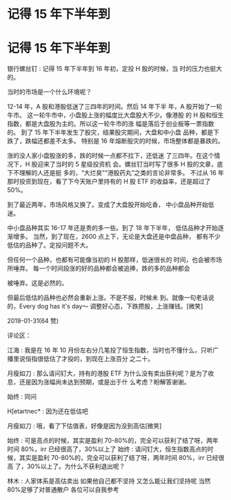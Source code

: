 # 记得 15 年下半年到

# 记得 15 年下半年到

银行螺丝钉 : 记得 15 年下半年到 16 年初，定投 H 股的时候，当 时的压力也挺大的。

当时的市场是一个什么环境呢？

12-14 年，A 股和港股低迷了三四年的时间。然后 14 年下半 年，A 股开始了一轮牛市。 这一轮牛市中，小盘股上涨的幅度比大盘股大不少。像港股 的 H 股和恒生指数，都是大盘股为主的。所以这一轮牛市的涨 幅是落后于创业板等一票指数的。 到了 15 年下半年发生了股灾，结果股灾期间，大盘和中小盘 品种，都是下跌了，跌幅还都差不太多。 特别是 16 年熔断股灾的时候，市场整体都是暴跌的。

涨的没人家小盘股涨的多，跌的时候一点都不拉下，还低迷 了三四年。在这个情况下，H 股迎来了当时的 5 星级投资机 会。螺丝钉当时写了很多 H 股的文章，底下不理解的人还是挺 多的，“大烂臭”“港股药丸”之类的言论非常多。 不过从 16 年那时投资到现在，看了下今天账户里持有的 H 股 ETF 的收益率，还是超过了 50%。

到了最近两年，市场风格又换了。变成了大盘股开始吃香， 中小盘品种开始低迷。

中小盘品种其实 16-17 年还是贵的多一些。到了 18 年下半年， 低估品种才开始逐渐增多。 当然，到了现在，2600 点上下，无论是大盘还是中盘品种， 都有不少低估的品种了。定投问题不大。

但任何一个品种，也都有可能像当初的 H 股那样，低迷很长的 时间，也会被市场所唾弃。 每一个时间段涨的好的品种都会被追捧，跌的多的品种都会

被唾弃。这是必然的。

但最后低估的品种也必然会重新上涨。不是不报，时候未 到。就像一句老话说的，Every dog has it's day～ 调整好心态，下跌攒股，上涨赚钱。[微笑]

2019-01-31(64 赞)

评论区：

江海 : 我是在 16 年 10 月份左右分几笔投了恒生指数，当时也不懂什么，只听广播里说恒指很低估了才投的，到现在上涨百分 之二十。

月瘦如刀 : 那么请问钉大，持有的港股 ETF 为什么没有卖出获利呢？是为了收息，还是因为涨幅尚未达到预期，或是出于什 么考虑？盼解答谢谢。

始终 : 同问

H[etartnec* : 因为还在低估吧

月瘦如刀 : 哦，看了下估值表，好像是因为没到高估[微笑]

始终 : 可是高点的时候，其实是盈利 70-80%的，完全可以获利了结了呀，两年时间 80%，irr 已经很高了，30%以上了 始终 : 请问钉大，恒生指数高点的时候，其实是盈利 70-80%的，完全可以获利了结了呀，两年时间 80%，irr 已经很高 了，30%以上了。为什么不获利退出呢？

林木 : 人家体系是高估卖出 如果他自己都不坚持 又怎么能让我们坚持呢 当然 80%足够了对普通散户 各位可以自我参考